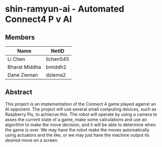 # shin-ramyun-ai - Automated Connect4 P v AI

## Members
| Name          | NetID     |
| ------------- | --------- |
| Li Chen       | lichen545 |
| Bharat Middha | bmiddh2   |
| Dane Zieman   | dziema2   |

## Abstract

This project is an implementation of the Connect 4 game played against an AI opponent. The project will use several small computing devices, such as Raspberry Pis, to achiecve this. The robot will operate by using a camera to asses the current state of a game, make some calculations and use an algorithm to make the move decision, and it will be able to determine when the game is over. We may have the robot make the moves automatically using actuators and the like, or we may just have the machine output its desired move on a screen.
